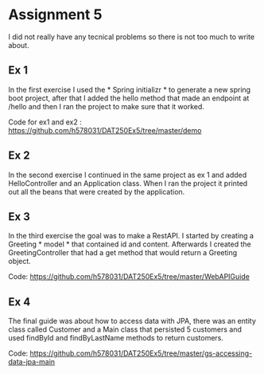 # Assignment 5


I did not really have any tecnical problems so there is not too much to write about. 

## Ex 1

In the first exercise I used the * Spring initializr * to generate a new spring boot project, after that I added the hello method that made an endpoint at /hello and then I ran 
the project to make sure that it worked. 

Code for ex1 and ex2 : https://github.com/h578031/DAT250Ex5/tree/master/demo

## Ex 2
In the second exercise I continued in the same project as ex 1 and added HelloController and an Application class. When I ran the project it printed out all the beans that were created by the application. 

## Ex 3

In the third exercise the goal was to make a RestAPI. I started by creating a Greeting * model * that contained id and content. Afterwards I created the GreetingController that had a get method that would return a Greeting object.

Code: https://github.com/h578031/DAT250Ex5/tree/master/WebAPIGuide

## Ex 4

The final guide was about how to access data with JPA, there was an entity class called Customer and a Main class that persisted 5 customers and used findById and findByLastName methods to return customers. 

Code: https://github.com/h578031/DAT250Ex5/tree/master/gs-accessing-data-jpa-main
